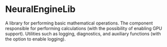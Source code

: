# NeuralEngineLib
A library for performing basic mathematical operations. The component responsible for performing calculations (with the possibility of enabling GPU support). Utilities such as logging, diagnostics, and auxiliary functions (with the option to enable logging).
